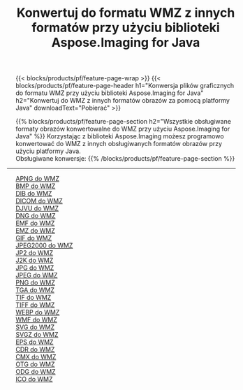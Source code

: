 ﻿---
title: Konwertuj do formatu WMZ z innych formatów przy użyciu biblioteki Aspose.Imaging for Java 
weight: 3920
url: /pl/java/conversion/to/wmz 
lang: pl
langdirlevel: 2
locales: zh-hans,ja,it,ru,de,es,fr,nl,id,lt,pl,pt,vi,tr,ko,zh-hant,ar,hi,th,sv,cs,uk,he
description: Za pomocą Aspose.Imaging możesz konwertować do WMZ z innych formatów przy użyciu Javy
---

{{< blocks/products/pf/feature-page-wrap >}}
{{< blocks/products/pf/feature-page-header h1="Konwersja plików graficznych do formatu WMZ przy użyciu biblioteki Aspose.Imaging for Java" h2="Konwertuj do WMZ z innych formatów obrazów za pomocą platformy Java" downloadText="Pobierać" >}}


{{% blocks/products/pf/feature-page-section  h2="Wszystkie obsługiwane formaty obrazów konwertowalne do WMZ przy użyciu Aspose.Imaging for Java" %}}
Korzystając z biblioteki Aspose.Imaging możesz programowo konwertować do WMZ z innych obsługiwanych formatów obrazów przy użyciu platformy Java.
<br/>
Obsługiwane konwersje:
{{% /blocks/products/pf/feature-page-section %}}
<div class="container-fluid productfamilypage bg-gray">
    <div class="convertypes bg-gray agp-content section">
        <div class="container">
		<hr style="margin-left:-20px;"/>
		<div class="row other-converters">
		    <div class='col-md-2 other-converter remove-lp remove-rp'><a href="/imaging/pl/java/conversion/apng-to-wmz" >APNG do WMZ</a></div>
<div class='col-md-2 other-converter remove-lp remove-rp'><a href="/imaging/pl/java/conversion/bmp-to-wmz" >BMP do WMZ</a></div>
<div class='col-md-2 other-converter remove-lp remove-rp'><a href="/imaging/pl/java/conversion/dib-to-wmz" >DIB do WMZ</a></div>
<div class='col-md-2 other-converter remove-lp remove-rp'><a href="/imaging/pl/java/conversion/dicom-to-wmz" >DICOM do WMZ</a></div>
<div class='col-md-2 other-converter remove-lp remove-rp'><a href="/imaging/pl/java/conversion/djvu-to-wmz" >DJVU do WMZ</a></div>
<div class='col-md-2 other-converter remove-lp remove-rp'><a href="/imaging/pl/java/conversion/dng-to-wmz" >DNG do WMZ</a></div>
<div class='col-md-2 other-converter remove-lp remove-rp'><a href="/imaging/pl/java/conversion/emf-to-wmz" >EMF do WMZ</a></div>
<div class='col-md-2 other-converter remove-lp remove-rp'><a href="/imaging/pl/java/conversion/emz-to-wmz" >EMZ do WMZ</a></div>
<div class='col-md-2 other-converter remove-lp remove-rp'><a href="/imaging/pl/java/conversion/gif-to-wmz" >GIF do WMZ</a></div>
<div class='col-md-2 other-converter remove-lp remove-rp'><a href="/imaging/pl/java/conversion/jpeg2000-to-wmz" >JPEG2000 do WMZ</a></div>
<div class='col-md-2 other-converter remove-lp remove-rp'><a href="/imaging/pl/java/conversion/jp2-to-wmz" >JP2 do WMZ</a></div>
<div class='col-md-2 other-converter remove-lp remove-rp'><a href="/imaging/pl/java/conversion/j2k-to-wmz" >J2K do WMZ</a></div>
<div class='col-md-2 other-converter remove-lp remove-rp'><a href="/imaging/pl/java/conversion/jpg-to-wmz" >JPG do WMZ</a></div>
<div class='col-md-2 other-converter remove-lp remove-rp'><a href="/imaging/pl/java/conversion/jpeg-to-wmz" >JPEG do WMZ</a></div>
<div class='col-md-2 other-converter remove-lp remove-rp'><a href="/imaging/pl/java/conversion/png-to-wmz" >PNG do WMZ</a></div>
<div class='col-md-2 other-converter remove-lp remove-rp'><a href="/imaging/pl/java/conversion/tga-to-wmz" >TGA do WMZ</a></div>
<div class='col-md-2 other-converter remove-lp remove-rp'><a href="/imaging/pl/java/conversion/tif-to-wmz" >TIF do WMZ</a></div>
<div class='col-md-2 other-converter remove-lp remove-rp'><a href="/imaging/pl/java/conversion/tiff-to-wmz" >TIFF do WMZ</a></div>
<div class='col-md-2 other-converter remove-lp remove-rp'><a href="/imaging/pl/java/conversion/webp-to-wmz" >WEBP do WMZ</a></div>
<div class='col-md-2 other-converter remove-lp remove-rp'><a href="/imaging/pl/java/conversion/wmf-to-wmz" >WMF do WMZ</a></div>
<div class='col-md-2 other-converter remove-lp remove-rp'><a href="/imaging/pl/java/conversion/svg-to-wmz" >SVG do WMZ</a></div>
<div class='col-md-2 other-converter remove-lp remove-rp'><a href="/imaging/pl/java/conversion/svgz-to-wmz" >SVGZ do WMZ</a></div>
<div class='col-md-2 other-converter remove-lp remove-rp'><a href="/imaging/pl/java/conversion/eps-to-wmz" >EPS do WMZ</a></div>
<div class='col-md-2 other-converter remove-lp remove-rp'><a href="/imaging/pl/java/conversion/cdr-to-wmz" >CDR do WMZ</a></div>
<div class='col-md-2 other-converter remove-lp remove-rp'><a href="/imaging/pl/java/conversion/cmx-to-wmz" >CMX do WMZ</a></div>
<div class='col-md-2 other-converter remove-lp remove-rp'><a href="/imaging/pl/java/conversion/otg-to-wmz" >OTG do WMZ</a></div>
<div class='col-md-2 other-converter remove-lp remove-rp'><a href="/imaging/pl/java/conversion/odg-to-wmz" >ODG do WMZ</a></div>
<div class='col-md-2 other-converter remove-lp remove-rp'><a href="/imaging/pl/java/conversion/ico-to-wmz" >ICO do WMZ</a></div>
                </div>
        </div>
    </div>
</div>
<br/>

